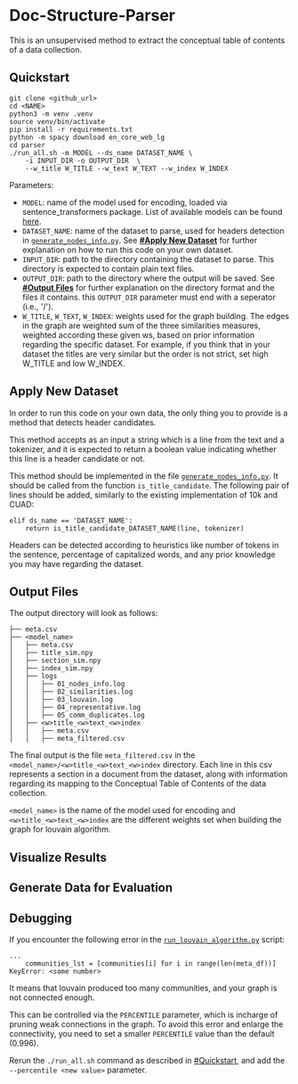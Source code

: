 # Doc-Structure-Parser

This is an unsupervised method to extract the conceptual table of contents of a data collection.

## Quickstart

```
git clone <github_url>
cd <NAME>
python3 -m venv .venv
source venv/bin/activate
pip install -r requirements.txt
python -m spacy download en_core_web_lg
cd parser
./run_all.sh -m MODEL --ds_name DATASET_NAME \
    -i INPUT_DIR -o OUTPUT_DIR  \
    --w_title W_TITLE --w_text W_TEXT --w_index W_INDEX
```

Parameters:
- `MODEL`: name of the model used for encoding, loaded via sentence_transformers package. 
List of available models can be found [here](https://www.sbert.net/docs/pretrained_models.html).
- `DATASET_NAME`: name of the dataset to parse, used for headers detection in [`generate_nodes_info.py`](parser/generate_nodes_info.py). 
See **[#Apply New Dataset](#apply-new-dataset)** for further explanation on how to run this code on your own dataset.
- `INPUT_DIR`: path to the directory containing the dataset to parse. 
This directory is expected to contain plain text files.
- `OUTPUT_DIR`: path to the directory where the output will be saved. 
See **[#Output Files](#output-files)** for further explanation on the directory format and the files it contains.
this `OUTPUT_DIR` parameter must end with a seperator (i.e., '/').
- `W_TITLE`, `W_TEXT`, `W_INDEX`: weights used for the graph building. 
The edges in the graph are weighted sum of the three similarities measures, weighted according these given ws, based on prior information regarding the specific dataset. 
For example, if you think that in your dataset the titles are very similar but the order is not strict, set high W_TITLE and low W_INDEX. 

## Apply New Dataset

In order to run this code on your own data, the only thing you to provide is a method that detects header candidates.

This method accepts as an input a string which is a line from the text and a tokenizer, and it is expected to return a boolean value indicating whether this line is a header candidate or not.

This method should be implemented in the file [`generate_nodes_info.py`](parser/generate_nodes_info.py). It should be called from the function `is_title_candidate`. The following pair of lines should be added, similarly to the existing implementation of 10k and CUAD:
```
elif ds_name == 'DATASET_NAME':
    return is_title_candidate_DATASET_NAME(line, tokenizer)
```

Headers can be detected according to heuristics like number of tokens in the sentence, percentage of capitalized words, and any prior knowledge you may have regarding the dataset.

## Output Files

The output directory will look as follows:
```
├── meta.csv
├── <model_name>
│   ├── meta.csv
│   ├── title_sim.npy
│   ├── section_sim.npy
│   ├── index_sim.npy
│   ├── logs
│   │   ├── 01_nodes_info.log
│   │   ├── 02_similarities.log
│   │   ├── 03_louvain.log
│   │   ├── 04_representative.log
│   │   ├── 05_comm_duplicates.log
│   ├── <w>title_<w>text_<w>index
│   │   ├── meta.csv
│   │   ├── meta_filtered.csv
```

The final output is the file `meta_filtered.csv` in the `<model_name>/<w>title_<w>text_<w>index` directory.
Each line in this csv represents a section in a document from the dataset, along with information regarding its mapping to the Conceptual Table of Contents of the data collection.

`<model_name>` is the name of the model used for encoding and `<w>title_<w>text_<w>index` are the different weights set when building the graph for louvain algorithm.

## Visualize Results

## Generate Data for Evaluation

## Debugging

If you encounter the following error in the [`run_louvain_algorithm.py`](parser/run_louvain_algorithm.py) script:
```
...
    communities_lst = [communities[i] for i in range(len(meta_df))]
KeyError: <some number>
```
It means that louvain produced too many communities, and your graph is not connected enough.

This can be controlled via the `PERCENTILE` parameter, which is incharge of pruning weak connections in the graph.
To avoid this error and enlarge the connectivity, you need to set a smaller `PERCENTILE` value than the default (0.996).

Rerun the `./run_all.sh` command as described in [#Quickstart](#quickstart), and add the `--percentile <new value>` parameter.